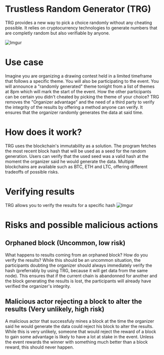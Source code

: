 # Trustless Random Generator (TRG)
TRG provides a new way to pick a choice randomly without any cheating possible. It relies on cryptocurrency technologies to generate numbers that are completly random but also verifiable by anyone.

![Imgur](https://i.imgur.com/egJUQjr.png)

# Use case
Imagine you are organizing a drawing contest held in a limited timeframe that follows a specific theme. You will also be participating to the event. You will announce a "randomly generated" theme tonight from a list of themes at 8pm which will mark the start of the event. How the other participants can be certain you didn't cheated by picking the theme of your choice? TRG removes the "Organizer advantage" and the need of a third party to verify the integrity of the results by offering a method anyone can verify. It ensures that the organizer randomly generates the data at said time.

# How does it work?
TRG uses the blockchain's immutability as a solution. The program fetches the most recent block hash that will be used as a seed for the random generation. Users can verify that the used seed was a valid hash at the moment the organizer said he would generate the data. Multiple blockchains are available such as BTC, ETH and LTC, offering different tradeoffs of possible risks.

# Verifying results
TRG allows you to verify the results for a specific hash
![Imgur](https://i.imgur.com/WuxLdS4.png)

# Risks and possible malicious actions
## Orphaned block (Uncommon, low risk)
What happens to results coming from an orphaned block? How do you verify the results? While this should be an uncommon situation, the participants doubting the organizer should always immediately verify the hash (preferrably by using TRG, because it will get data from the same node). This ensures that if the current chain is abandonned for another and the block generating the results is lost, the participants will already have verified the organizer's integrity.

## Malicious actor rejecting a block to alter the results (Very unlikely, high risk)
A malicious actor that successfuly mines a block at the time the organizer said he would generate the data could reject his block to alter the results. While this is very unlikely, someone that would reject the reward of a block to gain some advantage is likely to have a lot at stake in the event. Unless the event rewards the winner with something much better than a block reward, this should never happen.
